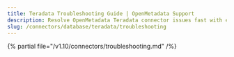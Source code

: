 ```yaml
---
title: Teradata Troubleshooting Guide | OpenMetadata Support
description: Resolve OpenMetadata Teradata connector issues fast with expert troubleshooting guides, common error fixes, and step-by-step solutions for seamless integration.
slug: /connectors/database/teradata/troubleshooting
---
```


{% partial file="/v1.10/connectors/troubleshooting.md" /%}
